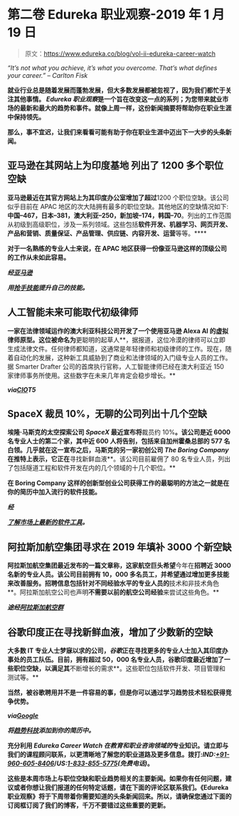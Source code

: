 # 第二卷 Edureka 职业观察-2019 年 1 月 19 日

> 原文：<https://www.edureka.co/blog/vol-ii-edureka-career-watch>

*“It’s not what you achieve, it’s what you overcome. That’s what defines your career.” – Carlton Fisk*

**就业行业总是随着发展而蓬勃发展，但大多数发展都被忽视了，因为我们都忙于关注其他事情。 *Edureka 职业观察*是一个旨在改变这一点的系列；为您带来就业市场的最新和最大的趋势和事件。就像上周一样，这份新闻摘要将帮助你在职业生涯中保持领先。**

**那么，事不宜迟，让我们来看看可能有助于你在职业生涯中迈出下一大步的头条新闻。**

## ****亚马逊在其网站上为印度基地** 列出了 1200 多个职位空缺**

**亚马逊最近在其官方网站上为其印度办公室增加了超过**1200 个职位空缺。该公司似乎目前在 APAC 地区的次大陆拥有最多的职位空缺。其他地区的空缺情况如下:**中国–467，日本–381，澳大利亚–250，新加坡–174，韩国–70**。列出的工作范围从初级到高级职位，涉及一系列领域。这些包括**软件开发、机器学习、网页开发、产品和营销、质量保证、产品管理、供应链、内容开发、运营**等等。****

**对于一名熟练的专业人士来说，在 APAC 地区获得一份像亚马逊这样的顶级公司的工作从未如此容易。**

*****经[亚马逊](https://www.amazon.jobs/en/locations/?&continent=asia_pacific)*****

***用[抢手技能](https://www.edureka.co/all-courses)提升自己的技能。***

## ****人工智能未来可能取代初级律师****

**一家在法律领域运作的澳大利亚科技公司开发了一个使用亚马逊 Alexa AI 的虚拟律师原型。这位被命名为**更聪明的起草人**，据报道，这位冷漠的律师可以立即生成法律文件。任何律师都知道，这通常是年轻律师和初级律师的工作。现在，随着自动化的发展，这种新工具威胁到了商业和法律领域的入门级专业人员的工作。据 Smarter Drafter 公司的首席执行官称，人工智能律师已经在澳大利亚近 150 家律师事务所使用。这些数字在未来几年肯定会稳步增长。**

*****via[CIO](http://www.cio.in/news/artificial-intelligence-putting-junior-lawyers-jobs-risk)T5*****

## ****SpaceX 裁员 10%，无聊的公司列出十几个空缺****

**埃隆·马斯克的太空探索公司 *SpaceX* 最近宣布将**裁员约 10%**。该公司是近 6000 名专业人士的第二个家，其中近 600 人将告别，包括来自加州霍桑总部的 577 名白领。几乎就在这一宣布之后，马斯克的另一家初创公司 *The Boring Company* 在推特上表示，它正在**寻找新鲜血液**。该公司目前雇佣了 80 名专业人员，列出了包括隧道工程和软件开发在内的几个领域的十几个职位。**

**在 Boring Company 这样的创新型创业公司获得工作的最聪明的方法之一就是在你的简历中加入流行的软件技能。**

*****经*****

***[了解市场上最新的软件工具](https://www.edureka.co/)。***

## ****阿拉斯加航空集团寻求在 2019 年填补 3000 个新空缺****

**阿拉斯加航空集团最近发布的一篇文章称，这家航空巨头希望**今年在**招聘近 3000 名新的专业人员。该公司目前拥有 10，000 多名员工，并希望通过增加更多技能来改善服务。招聘信息包括针对不同经验水平的专业人员的**技术和非技术角色**。阿拉斯加航空公司也声明**不需要以前的航空公司经验**来尝试这些角色。**

*****途经[阿拉斯加航空群](https://blog.alaskaair.com/alaska-airlines/2019-hiring-forecast/)*****

## ****谷歌印度正在寻找新鲜血液，增加了少数新的空缺****

**大多数 IT 专业人士梦寐以求的公司，*谷歌*正在寻找更多的专业人士加入其印度办事处的员工队伍。目前，**拥有超过 50，000 名专业人员**，谷歌印度最近增加了一些职位空缺，以满足其**不断增长的需求**。这些职位包括软件开发、项目管理和测试等。**

**当然，被谷歌聘用并不是一件容易的事，但是你可以通过学习趋势技术轻松获得竞争优势。**

*****via[Google](https://careers.google.com/jobs/results/?company=Google&company=YouTube&employment_type=FULL_TIME&hl=en_US&jlo=en_US&q=&sort_by=relevance)*****

***将[趋势科技](https://www.edureka.co/all-courses)添加到你的简历中。***

**充分利用 *Edureka Career Watch 在教育和职业咨询领域的*专业知识。请立即与我们的课程顾问联系，以更清晰地了解您的职业道路及更多信息。**拨打:*IND:[+91-960-605-8406](tel:9606058406)*/*US:[1-833-855-5775](tel:18338555775)(免费电话)*。****

**这些是本周市场上与职位空缺和职业趋势相关的主要新闻。如果你有任何问题，建议或者你想让我们报道的任何特定话题，请在下面的评论区联系我们。《Edureka 职业观察》将于下周带着你需要知道的头条新闻回来。所以，请确保您通过下面的订阅框订阅了我们的博客，千万不要错过这些重要的更新。**
